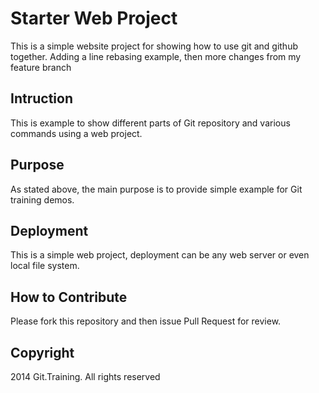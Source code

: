 # Starter Web Project
This is a simple website project for showing how to use git 
and github together. Adding a line rebasing example, then more changes from my feature branch

## Intruction
This is example to show different parts of Git repository 
and various commands using a web project.

## Purpose

As stated above, the main purpose is to provide simple example
for Git training demos. 

## Deployment

This is a simple web project, deployment can be any web server or 
even local file system. 

## How to Contribute 

Please fork this repository and then issue Pull Request for review. 

## Copyright

2014 Git.Training. All rights reserved